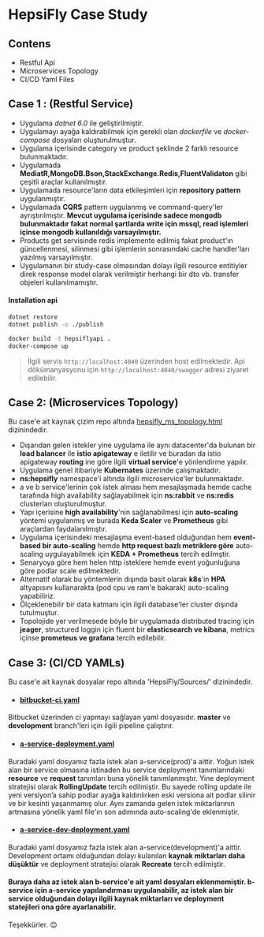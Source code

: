 # HepsiFly Case Study

## Contens
- Restful Api
- Microservices Topology
- CI/CD Yaml Files

## Case 1 : (Restful Service)
* Uygulama *dotnet 6.0* ile geliştirilmiştir.
* Uygulamayı ayağa kaldırabilmek için gerekli olan *dockerfile* ve *docker-compose* dosyaları oluşturulmuştur.
* Uygulama içerisinde category ve product şeklinde 2 farklı resource bulunmaktadır. 
* Uygulamada **MediatR,MongoDB.Bson,StackExchange.Redis,FluentValidaton** gibi çeşitli araçlar kullanılmıştır. 
* Uygulamada resource'ların data etkileşimleri için **repository pattern** uygulanmıştır.
* Uygulamada **CQRS** pattern uygulanmış ve command-query'ler ayrıştırılmıştır. **Mevcut uygulama içerisinde sadece mongodb bulunmaktadır fakat normal şartlarda write için mssql, read işlemleri içinse mongodb kullanıldığı varsayılmıştır.**
* Products get servisinde redis implemente edilmiş fakat product'ın güncellenmesi, silinmesi gibi işlemlerin sonrasındaki cache handler'ları yazılmış varsayılmıştır.
* Uygulamanın bir study-case olmasından dolayı ilgili resource entitiyler direk response model olarak verilmiştir herhangi bir dto vb. transfer objeleri kullanılmamıştır.

#### Installation api
```bash
dotnet restore
dotnet publish -o ./publish

docker build -t hepsiflyapi . 
docker-compose up
```

>İlgili servis `http://localhost:4040` üzerinden host edilmektedir.
 Api dökümanyasyonu için `http://localhost:4040/swagger` adresi ziyaret edilebilir.


## Case 2: (Microservices Topology)

Bu case'e ait kaynak çizim repo altında [hepsifly_ms_topology.html](https://github.com/sametgunduz/hepsi-fly/blob/main/HepsiFly/Sources/hepsifly_ms_topology.html)  dizinindedir.

- Dışarıdan gelen istekler yine uygulama ile aynı datacenter'da bulunan bir **load balancer** ile **istio apigateway** e iletilir ve buradan da istio apigateway **routing** ine göre ilgili **virtual service**'e yönlendirme yapılır.
- Uygulama genel itibariyle **Kubernates** üzerinde çalışmaktadır. 
- **ns:hepsifly** namespace'i altında ilgili microservice'ler bulunmaktadır. 
- a ve b service'lerinin çok istek alması hem mesajlaşmada hemde cache tarafında high availability sağlayabilmek için **ns:rabbit** ve **ns:redis** clusterları oluşturulmuştur.
- Yapı içerisine **high availability**'nin sağlanabilmesi için **auto-scaling** yöntemi uygulanmış ve burada **Keda Scaler** ve **Prometheus** gibi araçlardan faydalanılmıştır.
- Uygulama içerisindeki mesajlaşma event-based olduğundan hem **event-based bir auto-scaling** hemde **http request bazlı metriklere göre** auto-scaling uygulayabilmek için **KEDA + Prometheus** tercih edilmştir. 
- Senaryoya göre hem helen http isteklere hemde event yoğunluğuna göre podlar scale edilmektedir. 
- Alternatif olarak bu yöntemlerin dışında basit olarak **k8s**'in **HPA** altyapısını kullanarakta (pod cpu ve ram'e bakarak) auto-scaling yapabiliriz.
- Ölçeklenebilir bir data katmanı için ilgili database'ler cluster dışında tutulmuştur.
- Topolojide yer verilmesede böyle bir uygulamada distributed tracing için **jeager**, structured loggin için fluent bir **elasticsearch ve kibana**, metrics içinse **prometeus ve grafana** tercih edilebilir.

## Case 3: (CI/CD YAMLs)
Bu case'e ait kaynak dosyalar repo altında 'HepsiFly/Sources/' dizinindedir.

- #### [bitbucket-ci.yaml](https://github.com/sametgunduz/hepsi-fly/blob/main/HepsiFly/Sources/bitbucket-ci.yaml) 
 Bitbucket üzerinden ci yapmayı sağlayan yaml dosyasıdır. **master** ve **development** branch'leri için ilgili pipeline çalıştırır.

- #### [a-service-deployment.yaml](https://github.com/sametgunduz/hepsi-fly/blob/main/HepsiFly/Sources/a-service-deployment.yaml) 
Buradaki yaml dosyamız fazla istek alan a-service(prod)'a aittir. 
Yoğun istek alan bir service olmasına istinaden bu service deployment tanımlarındaki **resource** ve **request** tanımları buna yönelik tanımlanmıştır.
Yine deployment stratejisi olarak **RollingUpdate** tercih edilmiştir. 
Bu sayede rolling update ile yeni versiyon’a sahip podlar ayağa kaldırılırken eski versiona ait podlar silinir ve bir kesinti yaşanmamış olur.
Aynı zamanda gelen istek miktarlarının artmasına yönelik yaml file'ın son adımında auto-scaling'de eklenmiştir.

- #### [a-service-dev-deployment.yaml](https://github.com/sametgunduz/hepsi-fly/blob/main/HepsiFly/Sources/a-service-dev-deployment.yaml) 
Buradaki yaml dosyamız fazla istek alan a-service(development)'a aittir.
Development ortamı olduğundan dolayı kulanılan **kaynak miktarları daha düşüktür** ve deployment stratejisi olarak **Recreate** tercih edilmiştir. 

#### Buraya daha az istek alan b-service'e ait yaml dosyaları eklenmemiştir. b-service için a-service yapılandırması uygulanabilir, az istek alan bir service olduğundan dolayı ilgili kaynak miktarları ve deployment statejileri ona göre ayarlanabilir.


Teşekkürler. :blush:
